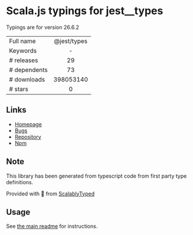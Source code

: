 
# Scala.js typings for jest__types

Typings are for version 26.6.2



|                    |                 |
| ------------------ | :-------------: |
| Full name          | @jest/types |
| Keywords           | - |
| # releases         | 29 |
| # dependents       | 73 |
| # downloads        | 398053140 |
| # stars            | 0 |

## Links
- [Homepage](https://github.com/facebook/jest#readme)
- [Bugs](https://github.com/facebook/jest/issues)
- [Repository](https://github.com/facebook/jest)
- [Npm](https://www.npmjs.com/package/%40jest%2Ftypes)
    


## Note
This library has been generated from typescript code from first party type definitions.

Provided with :purple_heart: from [ScalablyTyped](https://github.com/oyvindberg/ScalablyTyped)

## Usage
See [the main readme](../../readme.md) for instructions.


